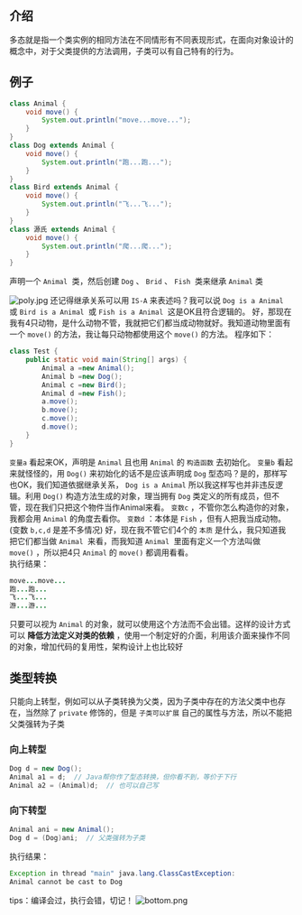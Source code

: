

## 介绍  


多态就是指一个类实例的相同方法在不同情形有不同表现形式，在面向对象设计的概念中，对于父类提供的方法调用，子类可以有自己特有的行为。  


## 例子


```java
class Animal {
    void move() {
        System.out.println("move...move...");
    }
}
class Dog extends Animal {
    void move() {
        System.out.println("跑...跑...");
    }
}
class Bird extends Animal {
    void move() {
        System.out.println("飞...飞...");
    }
}
class 源氏 extends Animal {
    void move() {
        System.out.println("爬...爬...");
    }
}
```
声明一个 `Animal`  类，然后创建 `Dog` 、 `Brid` 、 `Fish`  类来继承 ` Animal ` 类


![poly.jpg](https://cdn.nlark.com/yuque/0/2021/jpeg/631242/1617780096915-73fc98f0-931d-4b99-baf9-7b3d4a90bffd.jpeg#align=left&display=inline&height=153&margin=%5Bobject%20Object%5D&name=poly.jpg&originHeight=153&originWidth=422&size=7688&status=done&style=none&width=422)
还记得继承关系可以用 ` IS-A ` 来表述吗？我可以说 `Dog is a Animal`  或 `Bird is a Animal`  或 ` Fish is a Animal `  这是OK且符合逻辑的。
好，那现在我有4只动物，是什么动物不管，我就把它们都当成动物就好。我知道动物里面有一个 `move()` 的方法，我让每只动物都使用这个 `move()` 的方法。
程序如下： 
```java
class Test {
    public static void main(String[] args) {
        Animal a =new Animal();
        Animal b =new Dog();
        Animal c =new Bird();
        Animal d =new Fish();
        a.move();
        b.move();
        c.move();
        d.move();
    }
}
```


`变量a` 看起来OK，声明是 `Animal` 且也用 `Animal` 的 `构造函数` 去初始化。
`变量b` 看起来就怪怪的，用 `Dog()` 来初始化的话不是应该声明成 `Dog` 型态吗？是的，那样写也OK，我们知道依据继承关系， `Dog is a Animal` 所以我这样写也并非违反逻辑。利用 `Dog()` 构造方法生成的对象，理当拥有 `Dog` 类定义的所有成员，但不管，现在我们只把这个物件当作Animal来看。
`变数c` ，不管你怎么构造你的对象，我都会用 `Animal` 的角度去看你。
`变数d` ：本体是 `Fish` ，但有人把我当成动物。 (变数 `b,c,d` 是差不多情况)
好，现在我不管它们4个的 `本质` 是什么，我只知道我把它们都当做 `Animal`  来看，而我知道 `Animal`  里面有定义一个方法叫做 `move()` ，所以把4只 `Animal` 的 `move()` 都调用看看。  
执行结果：
```java
move...move...
跑...跑...
飞...飞...
游...游...
```
只要可以视为 `Animal` 的对象，就可以使用这个方法而不会出错。这样的设计方式可以 **降低方法定义对类的依赖** ，使用一个制定好的介面，利用该介面来操作不同的对象，增加代码的复用性，架构设计上也比较好  


## 类型转换


只能向上转型，例如可以从子类转换为父类，因为子类中存在的方法父类中也存在，当然除了 `private` 修饰的，但是 `子类可以扩展` 自己的属性与方法，所以不能把父类强转为子类


### 向上转型  
```java
Dog d = new Dog();
Animal a1 = d;  // Java帮你作了型态转换，但你看不到，等价于下行
Animal a2 = (Animal)d;  // 也可以自己写
```
### 向下转型
```java
Animal ani = new Animal();
Dog d = (Dog)ani;  // 父类强转为子类
```
执行结果：  
```java
Exception in thread "main" java.lang.ClassCastException:
Animal cannot be cast to Dog
```
tips：编译会过，执行会错，切记！
![bottom.png](https://cdn.nlark.com/yuque/0/2021/png/631242/1617757324069-4901cab7-1364-4b8c-9c3c-fea510ec6b60.png#align=left&display=inline&height=251&margin=%5Bobject%20Object%5D&name=bottom.png&originHeight=251&originWidth=748&size=24850&status=done&style=none&width=748)
